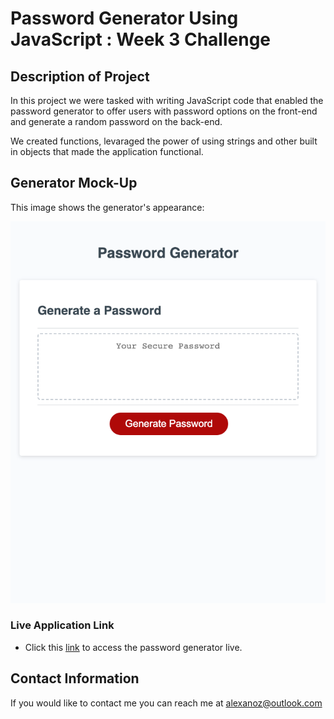 # Password Generator Using JavaScript : Week 3 Challenge

## Description of Project

In this project we were tasked with writing JavaScript code that enabled the password generator to offer users with password options on the front-end and generate a random password on the back-end. 

We created functions, levaraged the power of using strings and other built in objects that made the application functional.

## Generator Mock-Up

This image shows the generator's appearance:

![The Password Generator application displays a red button to "Generate Password".](./Assets/_Users_ozyalex_gt-bootcamp_homework_password_gen_index.html.png)

### Live Application Link

* Click this [link](https://alexozy.github.io/password_gen/) to access the password generator live.

## Contact Information

If you would like to contact me you can reach me at [alexanoz@outlook.com](alexanoz@outlook.com)
